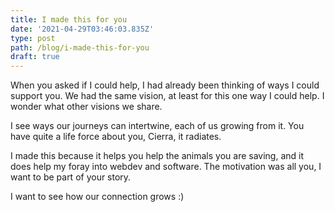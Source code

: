 ```yaml
---
title: I made this for you
date: '2021-04-29T03:46:03.835Z'
type: post
path: /blog/i-made-this-for-you
draft: true
---
```

When you asked if I could help, I had already been thinking of ways I could support you. We had the same vision, at least for this one way I could help. I wonder what other visions we share.

I see ways our journeys can intertwine, each of us growing from it. You have quite a life force about you, Cierra, it radiates.

I made this because it helps you help the animals you are saving, and it does help my foray into webdev and software. The motivation was all you, I want to be part of your story.

I want to see how our connection grows :)